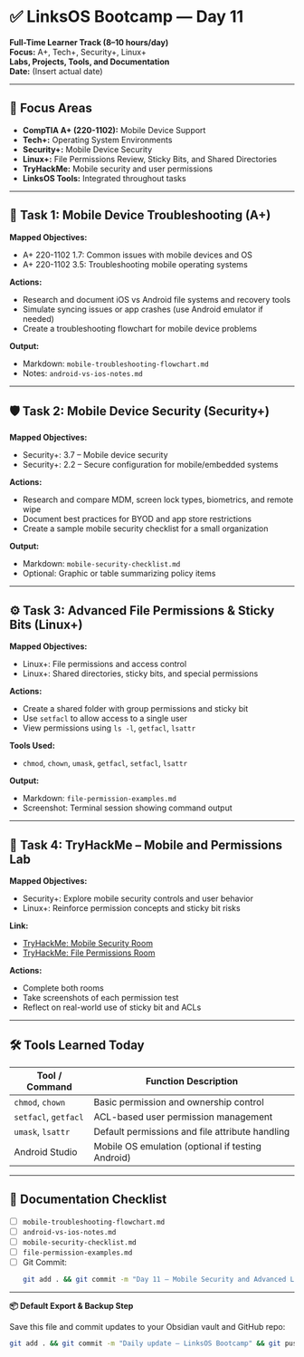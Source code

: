 # ✅ LinksOS Bootcamp — Day 11

**Full-Time Learner Track (8–10 hours/day)**  
**Focus:** A+, Tech+, Security+, Linux+  
**Labs, Projects, Tools, and Documentation**  
**Date:** (Insert actual date)

---

## 🧩 Focus Areas

- **CompTIA A+ (220-1102):** Mobile Device Support  
- **Tech+:** Operating System Environments  
- **Security+:** Mobile Device Security  
- **Linux+:** File Permissions Review, Sticky Bits, and Shared Directories  
- **TryHackMe:** Mobile security and user permissions  
- **LinksOS Tools:** Integrated throughout tasks

---

## 📱 Task 1: Mobile Device Troubleshooting (A+)

**Mapped Objectives:**  
- A+ 220-1102 1.7: Common issues with mobile devices and OS  
- A+ 220-1102 3.5: Troubleshooting mobile operating systems

**Actions:**  
- Research and document iOS vs Android file systems and recovery tools  
- Simulate syncing issues or app crashes (use Android emulator if needed)  
- Create a troubleshooting flowchart for mobile device problems

**Output:**  
- Markdown: `mobile-troubleshooting-flowchart.md`  
- Notes: `android-vs-ios-notes.md`

---

## 🛡️ Task 2: Mobile Device Security (Security+)

**Mapped Objectives:**  
- Security+: 3.7 – Mobile device security  
- Security+: 2.2 – Secure configuration for mobile/embedded systems

**Actions:**  
- Research and compare MDM, screen lock types, biometrics, and remote wipe  
- Document best practices for BYOD and app store restrictions  
- Create a sample mobile security checklist for a small organization

**Output:**  
- Markdown: `mobile-security-checklist.md`  
- Optional: Graphic or table summarizing policy items

---

## ⚙️ Task 3: Advanced File Permissions & Sticky Bits (Linux+)

**Mapped Objectives:**  
- Linux+: File permissions and access control  
- Linux+: Shared directories, sticky bits, and special permissions

**Actions:**  
- Create a shared folder with group permissions and sticky bit  
- Use `setfacl` to allow access to a single user  
- View permissions using `ls -l`, `getfacl`, `lsattr`

**Tools Used:**  
- `chmod`, `chown`, `umask`, `getfacl`, `setfacl`, `lsattr`

**Output:**  
- Markdown: `file-permission-examples.md`  
- Screenshot: Terminal session showing command output

---

## 🧪 Task 4: TryHackMe – Mobile and Permissions Lab

**Mapped Objectives:**  
- Security+: Explore mobile security controls and user behavior  
- Linux+: Reinforce permission concepts and sticky bit risks

**Link:**  
- [TryHackMe: Mobile Security Room](https://tryhackme.com/room/mobilesecurity)  
- [TryHackMe: File Permissions Room](https://tryhackme.com/room/linuxfilepermissions)

**Actions:**  
- Complete both rooms  
- Take screenshots of each permission test  
- Reflect on real-world use of sticky bit and ACLs

---

## 🛠️ Tools Learned Today

| Tool / Command       | Function Description                                 |
|----------------------|------------------------------------------------------|
| `chmod`, `chown`     | Basic permission and ownership control               |
| `setfacl`, `getfacl` | ACL-based user permission management                 |
| `umask`, `lsattr`    | Default permissions and file attribute handling      |
| Android Studio       | Mobile OS emulation (optional if testing Android)    |

---

## 📁 Documentation Checklist

- [ ] `mobile-troubleshooting-flowchart.md`  
- [ ] `android-vs-ios-notes.md`  
- [ ] `mobile-security-checklist.md`  
- [ ] `file-permission-examples.md`  
- [ ] Git Commit:
  ```bash
  git add . && git commit -m "Day 11 – Mobile Security and Advanced Linux Permissions" && git push origin main
  ```

---

**📦 Default Export & Backup Step**

Save this file and commit updates to your Obsidian vault and GitHub repo:

```bash
git add . && git commit -m "Daily update – LinksOS Bootcamp" && git push origin main
```
